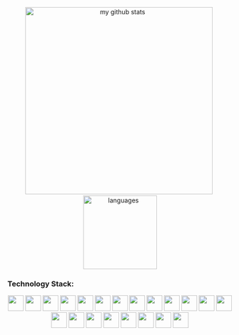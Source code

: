 <!-- status codes -->
<a align="center">
    <p align="center">
    <img src="https://github-readme-stats.vercel.app/api?username=juvsnicacio&show_icons=true&theme=tokyonight" alt="my github stats" width="420"/>&nbsp;<img src="https://github-readme-stats.vercel.app/api/top-langs/?username=juvsnicacio&layout=compact&theme=tokyonight" alt="languages" height="165">
    </p>
</a>



### Technology Stack:

<p align="center">
<img src="https://devicon.dev/devicon.git/icons/java/java-original.svg" width="35px" height="35px"/>
<img src="https://devicon.dev/devicon.git/icons/python/python-original.svg" width="35px" height="35px"/>
<img src="https://devicon.dev/devicon.git/icons/c/c-plain.svg" width="35px" height="35px"/>
<img src="https://devicon.dev/devicon.git/icons/php/php-plain.svg" width="35px" height="35px"/>
<img src="https://devicon.dev/devicon.git/icons/travis/travis-plain.svg" width="35px" height="35px"/>
<img src="https://devicon.dev/devicon.git/icons/mysql/mysql-plain.svg" width="35px" height="35px"/>
<img src="https://devicon.dev/devicon.git/icons/postgresql/postgresql-original.svg" width="35px" height="35px"/>
<img src="https://devicon.dev/devicon.git/icons/git/git-original.svg" width="35px" height="35px"/>
<img src="https://devicon.dev/devicon.git/icons/github/github-original.svg" width="35px" height="35px"/>
<img src="https://devicon.dev/devicon.git/icons/bitbucket/bitbucket-original.svg" width="35px" height="35px"/>
<img src="https://devicon.dev/devicon.git/icons/docker/docker-original.svg" width="35px" height="35px"/>
<img src="https://devicon.dev/devicon.git/icons/composer/composer-original.svg" width="35px" height="35px"/>
<img src="https://devicon.dev/devicon.git/icons/javascript/javascript-original.svg" width="35px" height="35px"/>
<img src="https://devicon.dev/devicon.git/icons/typescript/typescript-original.svg" width="35px" height="35px"/>
<img src="https://devicon.dev/devicon.git/icons/jquery/jquery-plain.svg" width="35px" height="35px"/>
<img src="https://devicon.dev/devicon.git/icons/angularjs/angularjs-original.svg" width="35px" height="35px"/>
<img src="https://devicon.dev/devicon.git/icons/vuejs/vuejs-original.svg" width="35px" height="35px"/>
<img src="https://devicon.dev/devicon.git/icons/html5/html5-plain.svg" width="35px" height="35px"/>
<img src="https://devicon.dev/devicon.git/icons/css3/css3-plain.svg" width="35px" height="35px"/>
<img src="https://devicon.dev/devicon.git/icons/sass/sass-original.svg" width="35px" height="35px"/>
<img src="https://devicon.dev/devicon.git/icons/moodle/moodle-plain.svg" width="35px" height="35px"/>
</p>



